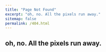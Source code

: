 ```yaml
---
title: "Page Not Found"
excerpt: "oh, no. All the pixels run away."
sitemap: false
permalink: /404.html
---
```


## oh, no. All the pixels run away.

<!---
<script type="text/javascript">
  var GOOG_FIXURL_LANG = 'en';
  var GOOG_FIXURL_SITE = '{{ site.url }}'
</script>
<script type="text/javascript"
  src="//linkhelp.clients.google.com/tbproxy/lh/wm/fixurl.js">
</script>
-->